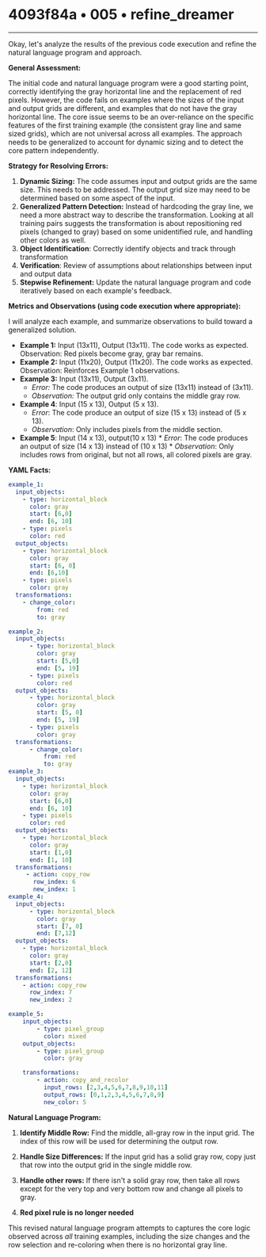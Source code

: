 # 4093f84a • 005 • refine_dreamer

---
Okay, let's analyze the results of the previous code execution and refine the natural language program and approach.

**General Assessment:**

The initial code and natural language program were a good starting point, correctly identifying the gray horizontal line and the replacement of red pixels. However, the code fails on examples where the sizes of the input and output grids are different, and examples that do not have the gray horizontal line. The core issue seems to be an over-reliance on the specific features of the first training example (the consistent gray line and same sized grids), which are not universal across all examples. The approach needs to be generalized to account for dynamic sizing and to detect the core pattern independently.

**Strategy for Resolving Errors:**

1.  **Dynamic Sizing:** The code assumes input and output grids are the same size. This needs to be addressed. The output grid size may need to be determined based on some aspect of the input.
2.  **Generalized Pattern Detection:** Instead of hardcoding the gray line, we need a more abstract way to describe the transformation. Looking at all training pairs suggests the transformation is about repositioning red pixels (changed to gray) based on some unidentified rule, and handling other colors as well.
3.  **Object Identification**: Correctly identify objects and track through transformation
4.  **Verification**: Review of assumptions about relationships between input and output data
5.  **Stepwise Refinement:** Update the natural language program and code iteratively based on each example's feedback.

**Metrics and Observations (using code execution where appropriate):**

I will analyze each example, and summarize observations to build toward a generalized solution.

*   **Example 1:** Input (13x11), Output (13x11). The code works as expected. Observation: Red pixels become gray, gray bar remains.
*   **Example 2:** Input (11x20), Output (11x20). The code works as expected. Observation: Reinforces Example 1 observations.
*   **Example 3:** Input (13x11), Output (3x11).
    *   *Error:* The code produces an output of size (13x11) instead of (3x11).
    *   *Observation:* The output grid only contains the middle gray row.
*   **Example 4**: Input (15 x 13), Output (5 x 13).
    *   *Error*: The code produce an output of size (15 x 13) instead of (5 x 13).
    *   *Observation*: Only includes pixels from the middle section.
*    **Example 5**: Input (14 x 13), output(10 x 13)
    *    *Error*: The code produces an output of size (14 x 13) instead of (10 x 13)
    * *Observation*: Only includes rows from original, but not all rows, all colored pixels are gray.

**YAML Facts:**

```yaml
example_1:
  input_objects:
    - type: horizontal_block
      color: gray
      start: [6,0]
      end: [6, 10]
    - type: pixels
      color: red
  output_objects:
    - type: horizontal_block
      color: gray
      start: [6, 0]
      end: [6,10]
    - type: pixels
      color: gray
  transformations:
    - change_color:
        from: red
        to: gray

example_2:
  input_objects:
      - type: horizontal_block
        color: gray
        start: [5,0]
        end: [5, 19]
      - type: pixels
        color: red
  output_objects:
      - type: horizontal_block
        color: gray
        start: [5, 0]
        end: [5, 19]
      - type: pixels
        color: gray
  transformations:
      - change_color:
          from: red
          to: gray
example_3:
  input_objects:
    - type: horizontal_block
      color: gray
      start: [6,0]
      end: [6, 10]
    - type: pixels
      color: red
  output_objects:
    - type: horizontal_block
      color: gray
      start: [1,0]
      end: [1, 10]
  transformations:
     - action: copy_row
       row_index: 6
       new_index: 1
example_4:
  input_objects:
      - type: horizontal_block
        color: gray
        start: [7, 0]
        end: [7,12]
  output_objects:
    - type: horizontal_block
      color: gray
      start: [2,0]
      end: [2, 12]
  transformations:
    - action: copy_row
      row_index: 7
      new_index: 2

example_5:
    input_objects:
        - type: pixel_group
          color: mixed
    output_objects:
        - type: pixel_group
          color: gray

    transformations:
        - action: copy_and_recolor
          input_rows: [2,3,4,5,6,7,8,9,10,11]
          output_rows: [0,1,2,3,4,5,6,7,8,9]
          new_color: 5
```

**Natural Language Program:**

1.  **Identify Middle Row:** Find the middle, all-gray row in the input grid. The index of this row will be used for determining the output row.

2.  **Handle Size Differences:** If the input grid has a solid gray row, copy just that row into the output grid in the single middle row.

3. **Handle other rows:** If there isn't a solid gray row, then take all rows except for the very top and very bottom row and change all pixels to gray.

4. **Red pixel rule is no longer needed**

This revised natural language program attempts to captures the core logic observed across *all* training examples, including the size changes and the row selection and re-coloring when there is no horizontal gray line.

